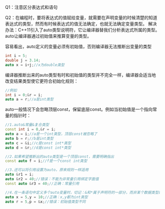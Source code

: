Q1：注意区分表达式和语句

Q2：在编程时，要将表达式的值赋给变量，就需要在声明变量的时候清楚的知道表达式的类型，然而有时候表达式的值无法确定，也就无法确定变量类型。
解决办法：C++11引入了auto类型说明符，它让编译器替我们分析表达式所属的类型。auto让编译器通过初始值来推算变量的类型。

容易看出，auto定义的变量必须有初始值，否则编译器无法推断出变量的类型
``` cpp
int i = 5;
double j = 3.14;
auto x = i+j;//x为double类型
``` 

编译器推断出来的auto类型有时和初始值的类型并不完全一样，编译器会适当地改变结果类型使它更符合初始化规则：
``` cpp
//例如
int i = 0;&r = i;
auto a = r;//a是int类型
```

auto一般情况下会忽略顶层const，保留底层const。例如当初始值是一个指向常量的指针时：
``` cpp
//1.auto&常量&复合类型
const int i = 0,&r = i;
auto a = i;//a是一个int类型，顶层const被忽略了
auto b = r;//b是int类型
auto c = &i;//c是const int*类型
auto d = &r;//d是const int*类型

//2.如果希望推断出的auto类型是一个顶层const，需要明确指出
const auto f = i;//f是一个const int类型

//3.还可以将引用设置为auto，原来规则一样适用
auto &r1 = i;
auto &r2 = 40;//错误：不能为非常量引用绑定字面值
const auto &r3 = 40;//正确：常量引用

//4.在一条语句中定义多个auto变量时，切记：&和*属于声明符的一部分，而非某个数据类型的一部分，因此初始值必须相同
auto x = 5,y = 10;//正确：x,y都为int类型
auto r = 5,p = &x;//错误：初始值类型不同
```
